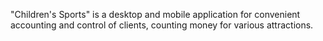"Children's Sports" is a desktop and mobile application for convenient accounting and control of clients, counting money for various attractions.
